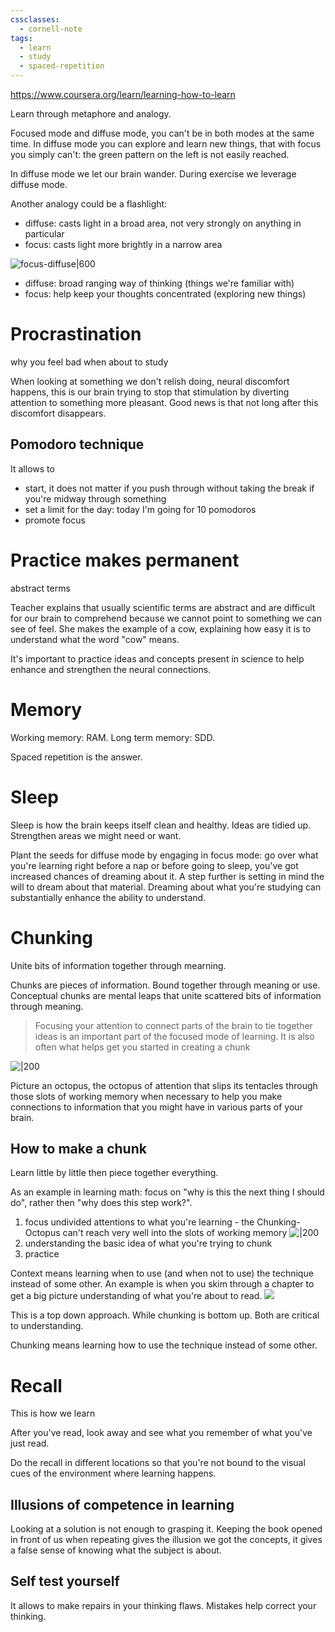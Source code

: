 ```yaml
---
cssclasses:
  - cornell-note
tags:
  - learn
  - study
  - spaced-repetition
---
```


https://www.coursera.org/learn/learning-how-to-learn

Learn through metaphore and analogy.

Focused mode and diffuse mode, you can't be in both modes at the same time.
In diffuse mode you can explore and learn new things, that with focus you simply can't: the green pattern on the left is not easily reached.

In diffuse mode we let our brain wander. During exercise we leverage diffuse mode.

Another analogy could be a flashlight:
* diffuse: casts light in a broad area, not very strongly on anything in particular
* focus: casts light more brightly in a narrow area

![focus-diffuse|600](focus-mode-diffuse-mode.png)

* diffuse: broad ranging way of thinking (things we're familiar with)
* focus: help keep your thoughts concentrated (exploring new things)

# Procrastination

<aside>why you feel bad when about to study</aside>

When looking at something we don't relish doing, neural discomfort happens, this is our brain trying to stop that stimulation by diverting attention to something more pleasant. 
Good news is that not long after this discomfort disappears.

## Pomodoro technique

It allows to
* start, it does not matter if you push through without taking the break if you're midway through something
* set a limit for the day: today I'm going for 10 pomodoros
* promote focus

# Practice makes permanent

<aside>abstract terms</aside>

Teacher explains that usually scientific terms are abstract and are difficult for our brain to comprehend because we cannot point to something we can see of feel. She makes the example of a cow, explaining how easy it is to understand what the word "cow" means.

It's important to practice ideas and concepts present in science to help enhance and strengthen the neural connections.

# Memory

Working memory: RAM.
Long term memory: SDD.

Spaced repetition is the answer.

# Sleep

Sleep is how the brain keeps itself clean and healthy.
Ideas are tidied up.
Strengthen areas we might need or want.

Plant the seeds for diffuse mode by engaging in focus mode: go over what you're learning right before a nap or before going to sleep, you've got increased chances of dreaming about it. A step further is setting in mind the will to dream about that material.
Dreaming about what you're studying can substantially enhance the ability to understand.

# Chunking

Unite bits of information together through mearning.

Chunks are pieces of information. Bound together through meaning or use.
Conceptual chunks are mental leaps that unite scattered bits of information through meaning.

> Focusing your attention to connect parts of the brain to tie together ideas is an important part of the focused mode of learning. It is also often what helps get you started in creating a chunk

![|200](chunking-octopus.png)

Picture an octopus, the octopus of attention that slips its tentacles through those slots of working memory when necessary to help you make connections to information that you might have in various parts of your brain.

## How to make a chunk

Learn little by little then piece together everything.

As an example in learning math: focus on "why is this the next thing I should do", rather then "why does this step work?".

1. focus undivided attentions to what you're learning - the Chunking-Octopus can't reach very well into the slots of working memory
![|200](chunking-octopus-failing.png)
2. understanding the basic idea of what you're trying to chunk
3. practice

Context means learning when to use (and when not to use) the technique instead of some other. An example is when you skim through a chapter to get a big picture understanding of what you're about to read.
![](learning-context.png)

 This is a top down approach. While chunking is bottom up. Both are critical to understanding.

Chunking means learning how to use the technique instead of some other.

# Recall

<aside>This is how we learn</aside>

After you've read, look away and see what you remember of what you've just read.

Do the recall in different locations so that you're not bound to the visual cues of the environment where learning happens.

## Illusions of competence in learning

Looking at a solution is not enough to grasping it.
Keeping the book opened in front of us when repeating gives the illusion we got the concepts, it gives a false sense of knowing what the subject is about.

## Self test yourself

It allows to make repairs in your thinking flaws. Mistakes help correct your thinking.